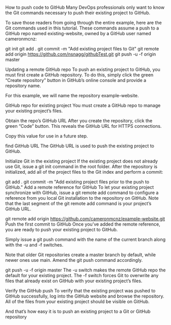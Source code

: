 How to push code to GitHub
Many DevOps professionals only want to know the Git commands necessary to push their existing project to GitHub.

To save those readers from going through the entire example, here are the Git commands used in this tutorial. These commands assume a push to a GitHub repo named existing-website, owned by a GitHub user named cameronmcnz:


git init
git add .
git commit -m "Add existing project files to Git"
git remote add origin https://github.com/nsnagg/githubTest.git
git push -u -f origin master


Updating a remote GitHub repo
To push an existing project to GitHub, you must first create a GitHub repository. To do this, simply click the green “Create repository” button in GitHub’s online console and provide a repository name.

For this example, we will name the repository example-website.

GitHub repo for existing project
You must create a GitHub repo to manage your existing project’s files.

Obtain the repo’s GitHub URL
After you create the repository, click the green “Code” button. This reveals the GitHub URL for HTTPS connections.

Copy this value for use in a future step.

find GitHub URL
The GitHub URL is used to push the existing project to GitHub.

Initialize Git in the existing project
If the existing project does not already use Git, issue a git init command in the root folder. After the repository is initialized, add all of the project files to the Git index and perform a commit:

git add .
git commit -m "Add existing project files prior to the push to GitHub."
Add a remote reference for GitHub
To let your existing project synchronize with GitHub, issue a git remote add command to configure a reference from you local Git installation to the repository on GitHub. Note that the last segment of the git remote add command is your project’s GitHub URL.

git remote add origin https://github.com/cameronmcnz/example-website.git
Push the first commit to GitHub
Once you’ve added the remote reference, you are ready to push your existing project to GitHub.

Simply issue a git push command with the name of the current branch along with the -u and -f switches.

Note that older Git repositories create a master branch by default, while newer ones use main. Amend the git push command accordingly.

git push -u -f origin master
The -u switch makes the remote GitHub repo the default for your existing project. The -f switch forces Git to overwrite any files that already exist on GitHub with your existing project’s files.

Verify the GitHub push
To verify that the existing project was pushed to GitHub successfully, log into the GitHub website and browse the repository. All of the files from your existing project should be visible on GitHub.

And that’s how easy it is to push an existing project to a Git or GitHub repository
